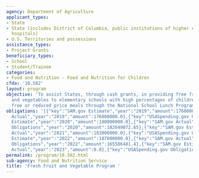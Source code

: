 ```yaml
---
agency: Department of Agriculture
applicant_types:
- State
- State (includes District of Columbia, public institutions of higher education and
  hospitals)
- U.S. Territories and possessions
assistance_types:
- Project Grants
beneficiary_types:
- School
- Student/Trainee
categories:
- Food and Nutrition - Food and Nutrition for Children
cfda: '10.582'
layout: program
objective: 'To assist States, through cash grants, in providing free fresh fruits
  and vegetables to elementary schools with high percentages of children who receive
  free or reduced price meals through the National School Lunch Program. '
obligations: '[{"key":"SAM.gov Estimate","year":"2019","amount":176000000.0},{"key":"SAM.gov
  Actual","year":"2019","amount":176000000.0},{"key":"USASpending.gov Obligations","year":"2019","amount":155441363.76},{"key":"SAM.gov
  Estimate","year":"2020","amount":180000000.0},{"key":"SAM.gov Actual","year":"2020","amount":182000000.0},{"key":"USASpending.gov
  Obligations","year":"2020","amount":182049072.65},{"key":"SAM.gov Estimate","year":"2021","amount":183000000.0},{"key":"SAM.gov
  Actual","year":"2021","amount":183000000.0},{"key":"USASpending.gov Obligations","year":"2021","amount":145225079.37},{"key":"SAM.gov
  Estimate","year":"2022","amount":187000000.0},{"key":"SAM.gov Actual","year":"2022","amount":187000000.0},{"key":"USASpending.gov
  Obligations","year":"2022","amount":165586481.4},{"key":"SAM.gov Estimate","year":"2023","amount":238000000.0},{"key":"SAM.gov
  Actual","year":"2023","amount":0.0},{"key":"USASpending.gov Obligations","year":"2023","amount":189252120.89}]'
permalink: /program/10.582.html
sub-agency: Food and Nutrition Service
title: 'Fresh Fruit and Vegetable Program '
---
```

